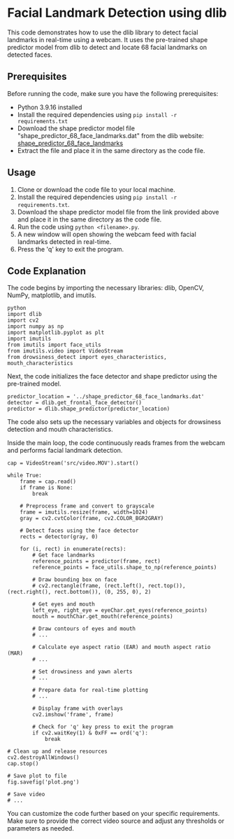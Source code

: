# Facial Landmark Detection using dlib

This code demonstrates how to use the dlib library to detect facial landmarks in real-time using a webcam. It uses the pre-trained shape predictor model from dlib to detect and locate 68 facial landmarks on detected faces.

## Prerequisites

Before running the code, make sure you have the following prerequisites:

- Python 3.9.16 installed
- Install the required dependencies using `pip install -r requirements.txt`
- Download the shape predictor model file "shape_predictor_68_face_landmarks.dat" from the dlib website: [shape_predictor_68_face_landmarks](http://dlib.net/files/shape_predictor_68_face_landmarks.dat.bz2)
- Extract the file and place it in the same directory as the code file.

## Usage

1. Clone or download the code file to your local machine.
2. Install the required dependencies using `pip install -r requirements.txt`.
3. Download the shape predictor model file from the link provided above and place it in the same directory as the code file.
4. Run the code using `python <filename>.py`.
5. A new window will open showing the webcam feed with facial landmarks detected in real-time.
6. Press the 'q' key to exit the program.

## Code Explanation

The code begins by importing the necessary libraries: dlib, OpenCV, NumPy, matplotlib, and imutils.

```
python
import dlib
import cv2
import numpy as np
import matplotlib.pyplot as plt
import imutils
from imutils import face_utils
from imutils.video import VideoStream
from drowsiness_detect import eyes_characteristics, mouth_characteristics
```

Next, the code initializes the face detector and shape predictor using the pre-trained model.

```
predictor_location = '../shape_predictor_68_face_landmarks.dat'
detector = dlib.get_frontal_face_detector()
predictor = dlib.shape_predictor(predictor_location)
```

The code also sets up the necessary variables and objects for drowsiness detection and mouth characteristics.

Inside the main loop, the code continuously reads frames from the webcam and performs facial landmark detection.

```
cap = VideoStream('src/video.MOV').start()

while True:
    frame = cap.read()
    if frame is None:
        break

    # Preprocess frame and convert to grayscale
    frame = imutils.resize(frame, width=1024)
    gray = cv2.cvtColor(frame, cv2.COLOR_BGR2GRAY)

    # Detect faces using the face detector
    rects = detector(gray, 0)

    for (i, rect) in enumerate(rects):
        # Get face landmarks
        reference_points = predictor(frame, rect)
        reference_points = face_utils.shape_to_np(reference_points)

        # Draw bounding box on face
        # cv2.rectangle(frame, (rect.left(), rect.top()), (rect.right(), rect.bottom()), (0, 255, 0), 2)

        # Get eyes and mouth
        left_eye, right_eye = eyeChar.get_eyes(reference_points)
        mouth = mouthChar.get_mouth(reference_points)

        # Draw contours of eyes and mouth
        # ...

        # Calculate eye aspect ratio (EAR) and mouth aspect ratio (MAR)
        # ...

        # Set drowsiness and yawn alerts
        # ...

        # Prepare data for real-time plotting
        # ...

        # Display frame with overlays
        cv2.imshow('frame', frame)

        # Check for 'q' key press to exit the program
        if cv2.waitKey(1) & 0xFF == ord('q'):
            break

# Clean up and release resources
cv2.destroyAllWindows()
cap.stop()

# Save plot to file
fig.savefig('plot.png')

# Save video
# ...
```

You can customize the code further based on your specific requirements. Make sure to provide the correct video source and adjust any thresholds or parameters as needed.
